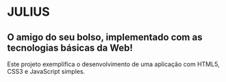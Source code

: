 # JULIUS
## O amigo do seu bolso, implementado com as tecnologias básicas da Web!

Este projeto exemplifica o desenvolvimento de uma aplicação com HTML5, CSS3 e JavaScript simples.